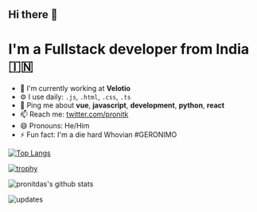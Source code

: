 ## Hi there 👋

# I'm a Fullstack developer from India 🇮🇳

- 🏢 I'm currently working at **Velotio**
- ⚙️ I use daily: `.js`, `.html`, `.css`, `.ts`
- 💬 Ping me about **vue**, **javascript**, **development**, **python**, **react**
- 📫 Reach me: [twitter.com/pronitk](https://twitter.com/pronitk)
- 😄 Pronouns: He/Him
- ⚡️ Fun fact: I'm a die hard Whovian #GERONIMO

[![Top Langs](https://github-readme-stats.vercel.app/api/top-langs/?username=pronit-nile)](https://github.com/pronit-nile/github-readme-stats)

[![trophy](https://github-profile-trophy.vercel.app/?username=pronit-nile&theme=onedark)](https://github.com/pronit-nile/github-profile-trophy)

![pronitdas's github stats](https://github-readme-stats.vercel.app/api?username=pronit-nile&show_icons=true&count_private=true&theme=synthwave)


![updates](https://metrics.lecoq.io/pronit-nile)
